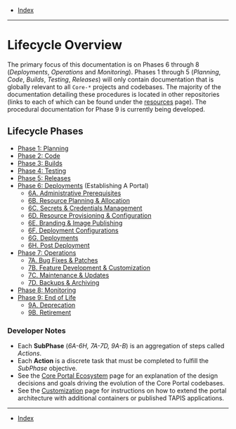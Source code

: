 - [Index](../index.md)

---

# Lifecycle Overview

The primary focus of this documentation is on Phases 6 through 8 (_Deployments_, _Operations_ and _Monitoring_). Phases 1 through 5 (_Planning_, _Code_, _Builds_, _Testing_, _Releases_) will only contain documentation that is globally relevant to all `Core-*` projects and codebases. The majority of the documentation detailing these procedures is located in other repositories (links to each of which can be found under the [resources](resources#top) page). The procedural documentation for Phase 9 is currently being developed.

## Lifecycle Phases

<!-- TODO: Update the anchor tag naming for all Phase specific pages to drop the `-action. instead` use `phase_06_A#6A-01` (not `phase_06_A#6a-action-01`) to reduce some verbosity. -->

- [Phase 1: Planning](phase_01)
- [Phase 2: Code](phase_02)
- [Phase 3: Builds](phase_03)
- [Phase 4: Testing](phase_04)
- [Phase 5: Releases](phase_05)
- [Phase 6: Deployments](phase_06) (Establishing A Portal)
  - [6A. Administrative Prerequisites](phase_06#6a)
  - [6B. Resource Planning & Allocation](phase_06#6b)
  - [6C. Secrets & Credentials Management](phase_06#6c)
  - [6D. Resource Provisioning & Configuration](phase_06#6d)
  - [6E. Branding & Image Publishing](phase_06#6e)
  - [6F. Deployment Configurations](phase_06#6f)
  - [6G. Deployments](phase_06#6g)
  - [6H. Post Deployment](phase_06#6h)
- [Phase 7: Operations](phase_07)
  - [7A. Bug Fixes & Patches](phase_07#7a)
  - [7B. Feature Development & Customization](phase_07#7b)
  - [7C. Maintenance & Updates](phase_07#7c)
  - [7D. Backups & Archiving](phase_07#7d)
- [Phase 8: Monitoring](phase_08)
- [Phase 9: End of Life](phase_09)
  - [9A. Deprecation](phase_09#9a)
  - [9B. Retirement](phase_09#9b)

### Developer Notes

- Each **SubPhase** (_6A-6H, 7A-7D, 9A-B_) is an aggregation of steps called _Actions_. 
- Each **Action** is a discrete task that must be completed to fulfill the _SubPhase_ objective.
- See the [Core Portal Ecosystem](ecosystem.md) page for an explanation of the design decisions and goals driving the evolution of the Core Portal codebases.
- See the [Customization](customization.md) page for instructions on how to extend the portal architecture with additional containers or published TAPIS applications.

---

- [Index](../index.md)
